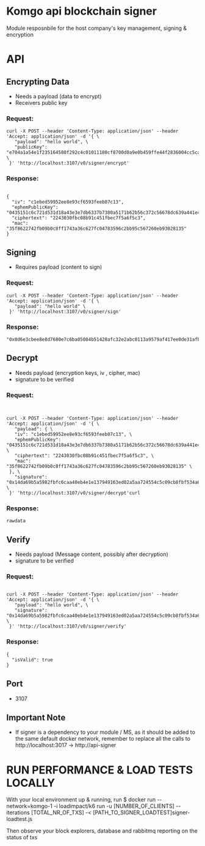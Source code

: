 # Komgo api blockchain signer

Module resposnbile for the host company's key management, signing & encryption

# API

## Encrypting Data

- Needs a payload (data to encrypt)
- Receivers public key

### Request:

```
curl -X POST --header 'Content-Type: application/json' --header 'Accept: application/json' -d '{ \
   "payload": "hello world", \
   "publicKey": "e704a1a54e1f235164580f292c4c01011180cf8700d0a9e0b459ffe44f2836004cc5cab127a7bb6152d76fb0cbad8820e3f8b3e8a621fbe6cf45756f24da8e7c" \
 }' 'http://localhost:3107/v0/signer/encrypt'
 ```

### Response:
```

{
  "iv": "c1ebed59952ee8e93cf6593feeb07c13",
  "ephemPublicKey": "0435151c6c721d531d18a43e3e7db6337b7380a5171b62b56c372c56678dc639a441e426742a508e375e8552b6731e00f5fdc1764c1d4c703205ad07b49d135f27",
  "ciphertext": "2243030fbc08b91c451fbec7f5a6f5c3",
  "mac": "35f8622742fb09b0c8ff1743a36c627fc04783596c2bb95c567260eb93028135"
}

```

## Signing 

- Requires payload (content to sign)

### Request:
```
curl -X POST --header 'Content-Type: application/json' --header 'Accept: application/json' -d '{ \ 
   "payload": "hello world" \ 
 }' 'http://localhost:3107/v0/signer/sign'
```

### Response:

```
"0x0d6e3cbee8e8d7680e7c6ba05084b51428afc32e2abc0113a9579af417ee0de31afba78dae83290fec3246f9d0a3cd84cf9e4ca554b545e56ec0d16ed818efc61c"

```

## Decrypt


- Needs payload (encryption keys, iv , cipher, mac)
- signature to be verified 

### Request:

```


curl -X POST --header 'Content-Type: application/json' --header 'Accept: application/json' -d '{ \ 
   "payload": { \ 
   "iv": "c1ebed59952ee8e93cf6593feeb07c13", \ 
   "ephemPublicKey": "0435151c6c721d531d18a43e3e7db6337b7380a5171b62b56c372c56678dc639a441e426742a508e375e8552b6731e00f5fdc1764c1d4c703205ad07b49d135f27", \ 
   "ciphertext": "2243030fbc08b91c451fbec7f5a6f5c3", \ 
   "mac": "35f8622742fb09b0c8ff1743a36c627fc04783596c2bb95c567260eb93028135" \ 
 }, \ 
   "signature": "0x14da69b5a5982fbfc6caa40eb4e1e137949163ed02a5aa724554c5c09cb8fbf534a66548ff957a3221e123c53238b18cd65749c66fc689f54365874e090bbf891b" \ 
 }' 'http://localhost:3107/v0/signer/decrypt'curl

```

### Response:

```
rawdata
```

## Verify

- Needs payload (Message content, possibly after decryption)
- signature to be verified 

### Request:

```

curl -X POST --header 'Content-Type: application/json' --header 'Accept: application/json' -d '{ \ 
   "payload": "hello world", \ 
   "signature": "0x14da69b5a5982fbfc6caa40eb4e1e137949163ed02a5aa724554c5c09cb8fbf534a66548ff957a3221e123c53238b18cd65749c66fc689f54365874e090bbf891b" \ 
 }' 'http://localhost:3107/v0/signer/verify'

```

### Response:

```
{
  "isValid": true
}
```

## Port
- 3107

## Important Note

- If signer is a dependency to your module / MS, as it should be added to the same default docker network,
remember to replace all the calls to http://localhost:3017 -> http://api-signer

# RUN PERFORMANCE & LOAD TESTS LOCALLY

With your local environment up & running, run 
$ docker run --network=komgo-1 -i loadimpact/k6 run -u [NUMBER_OF_CLIENTS] --iterations [TOTAL_NR_OF_TXS] -< [PATH_TO_SIGNER_LOADTEST]signer-loadtest.js

Then observe your block explorers, database and rabbitmq reporting on the status of txs
